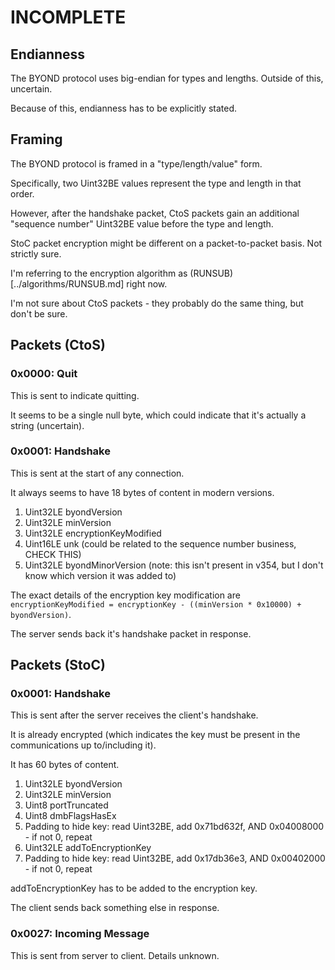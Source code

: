 # INCOMPLETE

## Endianness

The BYOND protocol uses big-endian for types and lengths. Outside of this, uncertain.

Because of this, endianness has to be explicitly stated.

## Framing

The BYOND protocol is framed in a "type/length/value" form.

Specifically, two Uint32BE values represent the type and length in that order.

However, after the handshake packet, CtoS packets gain an additional "sequence number" Uint32BE value before the type and length.

StoC packet encryption might be different on a packet-to-packet basis. Not strictly sure.

I'm referring to the encryption algorithm as (RUNSUB)[../algorithms/RUNSUB.md] right now.

I'm not sure about CtoS packets - they probably do the same thing, but don't be sure.

## Packets (CtoS)

### 0x0000: Quit

This is sent to indicate quitting.

It seems to be a single null byte, which could indicate that it's actually a string (uncertain).

### 0x0001: Handshake

This is sent at the start of any connection.

It always seems to have 18 bytes of content in modern versions.

1. Uint32LE byondVersion
2. Uint32LE minVersion
3. Uint32LE encryptionKeyModified
4. Uint16LE unk (could be related to the sequence number business, CHECK THIS)
5. Uint32LE byondMinorVersion (note: this isn't present in v354, but I don't know which version it was added to)

The exact details of the encryption key modification are `encryptionKeyModified = encryptionKey - ((minVersion * 0x10000) + byondVersion)`.

The server sends back it's handshake packet in response.

## Packets (StoC)

### 0x0001: Handshake

This is sent after the server receives the client's handshake.

It is already encrypted (which indicates the key must be present in the communications up to/including it).

It has 60 bytes of content.

1. Uint32LE byondVersion
2. Uint32LE minVersion
3. Uint8 portTruncated
4. Uint8 dmbFlagsHasEx
5. Padding to hide key: read Uint32BE, add 0x71bd632f, AND 0x04008000 - if not 0, repeat
6. Uint32LE addToEncryptionKey
7. Padding to hide key: read Uint32BE, add 0x17db36e3, AND 0x00402000 - if not 0, repeat

addToEncryptionKey has to be added to the encryption key.

The client sends back something else in response.

### 0x0027: Incoming Message

This is sent from server to client.
Details unknown.
